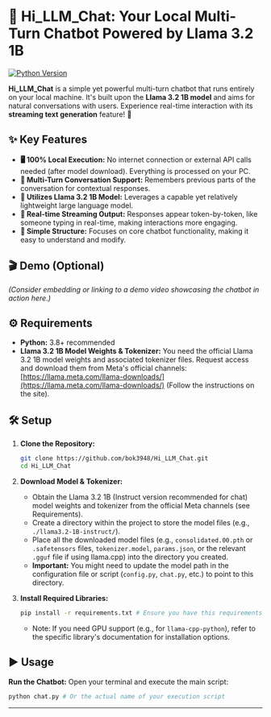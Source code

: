 # 💬 Hi_LLM_Chat: Your Local Multi-Turn Chatbot Powered by Llama 3.2 1B

[![Python Version](https://img.shields.io/badge/python-3.8%2B-blue.svg)](https://www.python.org/downloads/)

**Hi_LLM_Chat** is a simple yet powerful multi-turn chatbot that runs entirely on your local machine. It's built upon the **Llama 3.2 1B model** and aims for natural conversations with users. Experience real-time interaction with its **streaming text generation** feature! 🚀

## ✨ Key Features

* **🖥️ 100% Local Execution:** No internet connection or external API calls needed (after model download). Everything is processed on your PC.
* **🔄 Multi-Turn Conversation Support:** Remembers previous parts of the conversation for contextual responses.
* **🦙 Utilizes Llama 3.2 1B Model:** Leverages a capable yet relatively lightweight large language model.
* **💨 Real-time Streaming Output:** Responses appear token-by-token, like someone typing in real-time, making interactions more engaging.
* **🔧 Simple Structure:** Focuses on core chatbot functionality, making it easy to understand and modify.

## 🎬 Demo (Optional)

*(Consider embedding or linking to a demo video showcasing the chatbot in action here.)*

## ⚙️ Requirements

* **Python:** 3.8+ recommended
* **Llama 3.2 1B Model Weights & Tokenizer:** You need the official Llama 3.2 1B model weights and associated tokenizer files. Request access and download them from Meta's official channels: [https://llama.meta.com/llama-downloads/](https://llama.meta.com/llama-downloads/) (Follow the instructions on the site).

## 🛠️ Setup

1.  **Clone the Repository:**
    ```bash
    git clone https://github.com/bok3948/Hi_LLM_Chat.git
    cd Hi_LLM_Chat
    ```

2.  **Download Model & Tokenizer:**
    * Obtain the Llama 3.2 1B (Instruct version recommended for chat) model weights and tokenizer from the official Meta channels (see Requirements).
    * Create a directory within the project to store the model files (e.g., `./llama3.2-1B-instruct/`).
    * Place all the downloaded model files (e.g., `consolidated.00.pth` or `.safetensors` files, `tokenizer.model`, `params.json`, or the relevant `.gguf` file if using llama.cpp) into the directory you created.
    * **Important:** You might need to update the model path in the configuration file or script (`config.py`, `chat.py`, etc.) to point to this directory.

3.  **Install Required Libraries:**
    ```bash
    pip install -r requirements.txt # Ensure you have this requirements.txt file
    ```
    * Note: If you need GPU support (e.g., for `llama-cpp-python`), refer to the specific library's documentation for installation options.

## ▶️ Usage

**Run the Chatbot:** Open your terminal and execute the main script:
```bash
python chat.py # Or the actual name of your execution script
```


---
